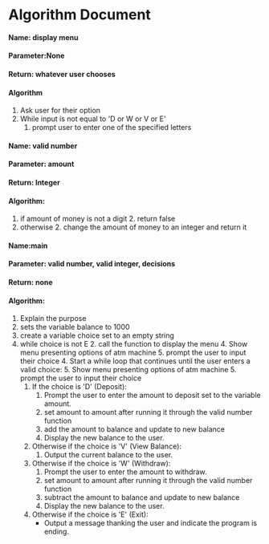 # Algorithm Document


#### Name: display menu
#### Parameter:None
#### Return: whatever user chooses 
#### Algorithm
1. Ask user for their option 
2.  While input is not equal to 'D or W or V or E' 
    1. prompt user to enter one of the specified letters


#### Name: valid number
#### Parameter: amount
#### Return: Integer
#### Algorithm:
1. if amount of money is not a digit 
   2. return false
2. otherwise
   2. change the amount of money to an integer and return it


#### Name:main
#### Parameter: valid number, valid integer, decisions
#### Return: none
#### Algorithm:
1. Explain the purpose
2. sets the variable balance to 1000
3. create a variable choice set to an empty string
4. while choice is not E
   2. call the function to display the menu
      4. Show menu presenting options of atm machine 
      5. prompt the user to input their choice
   4. Start a while loop that continues until the user enters a valid choice:
      5. Show menu presenting options of atm machine 
      5. prompt the user to input their choice
   1. If the choice is 'D' (Deposit):
      1. Prompt the user to enter the amount to deposit set to the variable amount.
      2. set amount to amount after running it through the valid number function
      3. add the amount to balance and update to new balance
      4. Display the new balance to the user.
   4. Otherwise if the choice is 'V' (View Balance):
      1. Output the current balance to the user.
   5. Otherwise if the choice is 'W' (Withdraw):
      1. Prompt the user to enter the amount to withdraw.
      2. set amount to amount after running it through the valid number function
      3. subtract the amount to balance and update to new balance
      4. Display the new balance to the user.
   6. Otherwise if the choice is 'E' (Exit):
      - Output a message thanking the user and indicate the program is ending.
